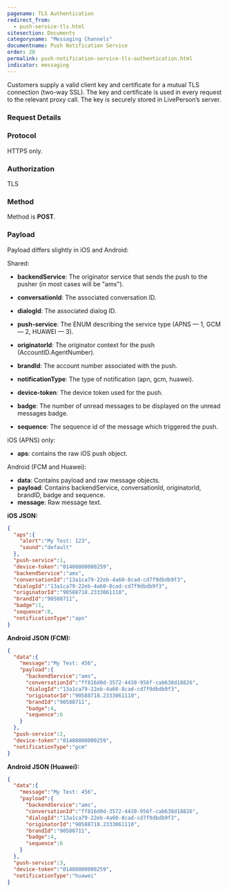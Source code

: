 ```yaml
---
pagename: TLS Authentication
redirect_from:
  - push-service-tls.html
sitesection: Documents
categoryname: "Messaging Channels"
documentname: Push Notification Service
order: 20
permalink: push-notification-service-tls-authentication.html
indicator: messaging
---
```


Customers supply a valid client key and certificate for a mutual TLS connection (two-way SSL). The key and certificate is used in every request to the relevant proxy call. The key is securely stored in LivePerson’s server.

### Request Details

### Protocol

HTTPS only.

### Authorization

TLS

### Method

Method is **POST**.

### Payload

Payload differs slightly in iOS and Android:

Shared:

- **backendService**: The originator service that sends the push to the pusher (in most
cases will be "ams").

- **conversationId**: The associated conversation ID.

- **dialogId**: The associated dialog ID.

- **push-service**: The ENUM describing the service type (APNS — 1, GCM — 2, HUAWEI — 3).

- **originatorId**: The originator context for the push (AccountID.AgentNumber).

- **brandId**: The account number associated with the push.

- **notificationType**: The type of notification (apn, gcm, huawei).

- **device-token**: The device token used for the push.

- **badge**: The number of unread messages to be displayed on the unread messages badge.

- **sequence**: The sequence id of the message which triggered the push.

iOS (APNS) only:

- **aps**: contains the raw iOS push object.

Android (FCM and Huawei):

- **data**: Contains payload and raw message objects.
- **payload**: Contains backendService, conversationId, originatorId, brandID, badge and sequence.
- **message**: Raw message text.

**iOS JSON:**
```json
{
  "aps":{
    "alert":"My Test: 123",
    "sound":"default"
  },
  "push-service":1,
  "device-token":"01408800000259",
  "backendService":"ams",
  "conversationId":"13a1ca79-22eb-4a60-8cad-cd7f9dbdb9f3",
  "dialogId":"13a1ca79-22eb-4a60-8cad-cd7f9dbdb9f3",
  "originatorId":"90588718.2333061110",
  "brandId":"90588711",
  "badge":1,
  "sequence":8,
  "notificationType":"apn"
}
```
**Android JSON (FCM):**

```json
{
  "data":{
    "message":"My Test: 456",
    "payload":{
      "backendService":"ams",
      "conversationId":"ff816d0d-3572-4430-956f-cab638d18826",
      "dialogId":"13a1ca79-22eb-4a60-8cad-cd7f9dbdb9f3",
      "originatorId":"90588718.2333061110",
      "brandId":"90588711",
      "badge":4,
      "sequence":6
    }
  },
  "push-service":2,
  "device-token":"01408800000259",
  "notificationType":"gcm"
}
```

**Android JSON (Huawei):**

```json
{
  "data":{
    "message":"My Test: 456",
    "payload":{
      "backendService":"ams",
      "conversationId":"ff816d0d-3572-4430-956f-cab638d18826",
      "dialogId":"13a1ca79-22eb-4a60-8cad-cd7f9dbdb9f3",
      "originatorId":"90588718.2333061110",
      "brandId":"90588711",
      "badge":4,
      "sequence":6
    }
  },
  "push-service":3,
  "device-token":"01408800000259",
  "notificationType":"huawei"
}
```
